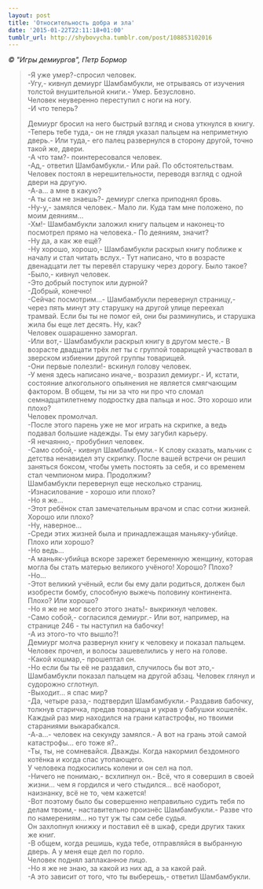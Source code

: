 ```yaml
---
layout: post
title: 'Относительность добра и зла'
date: '2015-01-22T22:11:18+01:00'
tumblr_url: http://shybovycha.tumblr.com/post/108853102016
---
```


*&copy; "Игры демиургов", Петр Бормор*

<!--more-->

<blockquote>
-Я уже умер?-спросил человек.<br>
-Угу,- кивнул демиург Шамбамбукли, не отрываясь от изучения толстой внушительной книги.- Умер. Безусловно.<br>
Человек неуверенно переступил с ноги на ногу.<br>
-И что теперь?<br>

<!--more-->
Демиург бросил на него быстрый взгляд и снова уткнулся в книгу.<br>
-Теперь тебе туда,- он не глядя указал пальцем на неприметную дверь.- Или туда,- его палец развернулся в сторону другой, точно такой же, двери.<br>
-А что там?- поинтересовался человек.<br>
-Ад,- ответил Шамбамбукли.- Или рай. По обстоятельствам.<br>
Человек постоял в нерешительности, переводя взгляд с одной двери на другую.<br>
-А-а&hellip; а мне в какую?<br>
-А ты сам не знаешь?- демиург слегка приподнял бровь.<br>
-Ну-у,- замялся человек.- Мало ли. Куда там мне положено, по моим деяниям&hellip;<br>
-Хм!- Шамбамбукли заложил книгу пальцем и наконец-то посмотрел прямо на человека.- По деяниям, значит?<br>
-Ну да, а как же ещё?<br>
-Ну хорошо, хорошо,- Шамбамбукли раскрыл книгу поближе к началу и стал читать вслух.- Тут написано, что в возрасте двенадцати лет ты перевёл старушку через дорогу. Было такое?<br>
-Было,- кивнул человек.<br>
-Это добрый поступок или дурной?<br>
-Добрый, конечно!<br>
-Сейчас посмотрим&hellip;- Шамбамбукли перевернул страницу,- через пять минут эту старушку на другой улице переехал трамвай. Если бы ты не помог ей, они бы разминулись, и старушка жила бы еще лет десять. Ну, как?<br>
Человек ошарашенно заморгал.<br>
-Или вот,- Шамбамбукли раскрыл книгу в другом месте.- В возрасте двадцати трёх лет ты с группой товарищей участвовал в зверском избиении другой группы товарищей.<br>
-Они первые полезли!- вскинул голову человек.<br>
-У меня здесь написано иначе,- возразил демиург.- И, кстати, состояние алкогольного опьянения не является смягчающим фактором. В общем, ты ни за что ни про что сломал семнадцатилетнему подростку два пальца и нос. Это хорошо или плохо?<br>
Человек промолчал.<br>
-После этого парень уже не мог играть на скрипке, а ведь подавал большие надежды. Ты ему загубил карьеру.<br>
-Я нечаянно,- пробубнил человек.<br>
-Само собой,- кивнул Шамбамбукли.- К слову сказать, мальчик с детства ненавидел эту скрипку. После вашей встречи он решил заняться боксом, чтобы уметь постоять за себя, и со временем стал чемпионом мира. Продолжим?<br>
Шамбамбукли перевернул еще несколько страниц.<br>
-Изнасилование - хорошо или плохо?<br>
-Но я же&hellip;<br>
-Этот ребёнок стал замечательным врачом и спас сотни жизней. Хорошо или плохо?<br>
-Ну, наверное&hellip;<br>
-Среди этих жизней была и принадлежащая маньяку-убийце. Плохо или хорошо?<br>
-Но ведь&hellip;<br>
-А маньяк-убийца вскоре зарежет беременную женщину, которая могла бы стать матерью великого учёного! Хорошо? Плохо?<br>
-Но&hellip;<br>
-Этот великий учёный, если бы ему дали родиться, должен был изобрести бомбу, способную выжечь половину континента. Плохо? Или хорошо?<br>
-Но я же не мог всего этого знать!- выкрикнул человек.<br>
-Само собой,- согласился демиург.- Или вот, например, на странице 246 - ты наступил на бабочку!<br>
-А из этого-то что вышло?!<br>
Демиург молча развернул книгу к человеку и показал пальцем. Человек прочел, и волосы зашевелились у него на голове.<br>
-Какой кошмар,- прошептал он.<br>
-Но если бы ты её не раздавил, случилось бы вот это,- Шамбамбукли показал пальцем на другой абзац. Человек глянул и судорожно сглотнул.<br>
-Выходит&hellip; я спас мир?<br>
-Да, четыре раза,- подтвердил Шамбамбукли.- Раздавив бабочку, толкнув старичка, предав товарища и украв у бабушки кошелёк. Каждый раз мир находился на грани катастрофы, но твоими стараниями выкарабкался.<br>
-А-а&hellip;- человек на секунду замялся.- А вот на грань этой самой катастрофы&hellip; его тоже я?..<br>
-Ты, ты, не сомневайся. Дважды. Когда накормил бездомного котёнка и когда спас утопающего.<br>
У человека подкосились колени и он сел на пол.<br>
-Ничего не понимаю,- всхлипнул он.- Всё, что я совершил в своей жизни&hellip; чем я гордился и чего стыдился&hellip; всё наоборот, наизнанку, всё не то, чем кажется!<br>
-Вот поэтому было бы совершенно неправильно судить тебя по делам твоим,- наставительно произнёс Шамбамбукли.- Разве что по намерениям&hellip; но тут уж ты сам себе судья.<br>
Он захлопнул книжку и поставил её в шкаф, среди других таких же книг.<br>
-В общем, когда решишь, куда тебе, отправляйся в выбранную дверь. А у меня еще дел по горло.<br>
Человек поднял заплаканное лицо.<br>
-Но я же не знаю, за какой из них ад, а за какой рай.<br>
-А это зависит от того, что ты выберешь,- ответил Шамбамбукли.
</blockquote>
